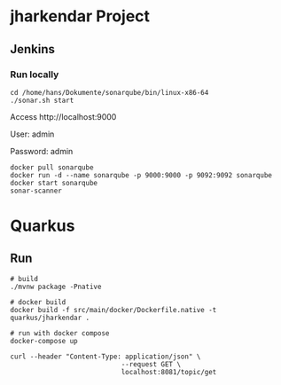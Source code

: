 # jharkendar Project

## Jenkins
### Run locally
```aidl
cd /home/hans/Dokumente/sonarqube/bin/linux-x86-64
./sonar.sh start
```

Access http://localhost:9000

User: admin

Password: admin


```aidl
docker pull sonarqube
docker run -d --name sonarqube -p 9000:9000 -p 9092:9092 sonarqube
docker start sonarqube
sonar-scanner
```

# Quarkus
## Run
```aidl
# build
./mvnw package -Pnative

# docker build
docker build -f src/main/docker/Dockerfile.native -t quarkus/jharkendar .

# run with docker compose
docker-compose up
```

```aidl
curl --header "Content-Type: application/json" \
                            --request GET \
                            localhost:8081/topic/get

```
